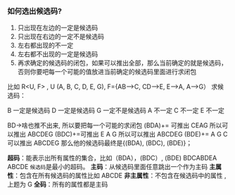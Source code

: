 ### 如何选出候选码?

1) 只出现在左边的一定是候选码
2) 只出现在右边的一定不是候选码
3) 左右都出现的不一定
4) 左右都不出现的一定是候选码
5) 再求确定的候选码的闭包，如果可以推出全部，那么当前确定的就是候选码，否则你要吧每一个可能的值放进当前确定的候选码里面进行求闭包

比如
R<U, F> , U (A, B, C, D, E, G), F={AB-->C, CD-->E, E-->A, A-->G）
求候选码：

B 一定是候选码 D 一定是候选码
G 一定不是候选码
A 不一定 C 不一定 E 不一定

BD->啥也推不出来, 所以要把每一个可能的求闭包
(BDA)+= 可推出 CEAG
所以可以推出 ABCDEG
(BDC)+=可推出 E A G
所以可以推出 ABCDEG
(BDE)+= A G C
可以推出 ABCDEG
那么他的候选码最终是{(BDA), (BDC), (BDE)}；

**超码**：能表示出所有属性的集合，比如（BDA），(BDC）, (BDE) BDCABDEA ABCDE `候选码`是最小的超码。
**主码**：从候选码里面任意跳出一个作为主码
**主属性**：包含在所有候选码的属性比如 ABCDE
**非主属性**：不包含在候选码中的属性 , 上题为 G
**全码**：所有的属性都是主码